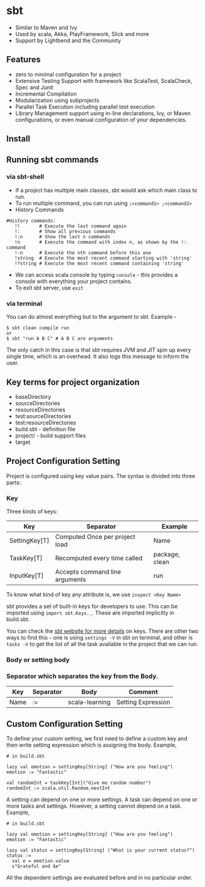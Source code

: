 # sbt
* Similar to Maven and Ivy
* Used by scala, Akka, PlayFramework, Slick and more
* Support by Lightbend and the Community

## Features
* zero to minimal configuration for a project
* Extensive Testing Support with framework like ScalaTest, ScalaCheck, Spec and Junit
* Incremental Compilation
* Modularization using subprojects
* Parallel Task Execution including parallel test execution
* Library Management support using in-line declarations, Ivy, or Maven configurations, or even manual configuration of your dependencies.

## Install 

## Running sbt commands

### via sbt-shell
* If a project has multiple main classes, sbt would ask which main class to run.
* To run multiple command, you can run using ```;<command1> ;<command2>```
* History Commands
```shell
#History commands:
   !!       # Execute the last command again
   !:       # Show all previous commands
   !:n      # Show the last n commands
   !n       # Execute the command with index n, as shown by the !: command
   !-n      # Execute the nth command before this one
   !string  # Execute the most recent command starting with 'string'
   !?string # Execute the most recent command containing 'string'
```
* We can access scala console by typing ```console``` - this provides a console with everything your project contains.
* To exit sbt server, use ```exit```

### via terminal
You can do almost everything but to the argument to sbt. Example -
```shell
$ sbt clean compile run
or
$ sbt "run A B C" # A B C are arguments
```
The only catch in this case is that sbt requires JVM and JIT spin up every single time, which is an overhead. It also logs this message to inform the user.

## Key terms for project organization
* baseDirectory
* sourceDirectories
* resourceDirectories
* test:sourceDirectories
* test:resourceDirectories
* build.sbt - definition file
* project/ - build support files
* target

## Project Configuration Setting
Project is configured using key value pairs. The syntax is divided into three parts:

### Key
Three kinds of keys:

| Key           | Separator                      | Example        |
|---------------|--------------------------------|----------------|
| SettingKey[T] | Computed Once per project load | Name           |
| TaskKey[T]    | Recomputed every time called   | package, clean |
| InputKey[T]   | Accepts command line arguments | run            |

To know what kind of key any attribute is, we use ```inspect <Key Name>```

sbt provides a set of built-in keys for developers to use. This can be imported using ```import sbt.Keys._```. These are imported implicitly in build.sbt. 

You can check the [sbt website for more details](https://www.scala-sbt.org/1.x/api/sbt/Keys$.html) on keys. There are other two ways to find this - one is using ```settings -V``` in sbt on terminal, and other is ```tasks -V``` to get the list of all the task available in the project that we can run.

### Body or setting body
### Separator which separates the key from the Body.

| Key  | Separator | Body           | Comment            |
|------|-----------|----------------|--------------------|
| Name | :=        | scala-learning | Setting Expression |


## Custom Configuration Setting
To define your custom setting, we first need to define a custom key and then write setting expression which is assigning the body. Example,
```shell
# in build.sbt

lazy val emotion = settingKey[String] ("How are you feeling")
emotion := "Fantastic"

val randomInt = taskKey[Int]("Give me random number")
randomInt := scala.util.Random.nextInt
```

A setting can depend on one or more settings. A task can depend on one or more tasks and settings. However, a setting cannot depend on a task. Example,
```shell
# in build.sbt

lazy val emotion = settingKey[String] ("How are you feeling")
emotion := "Fantastic"

lazy val status = settingKey[String] ("What is your current status?")
status :=
  val e = emotion.value
  s"Grateful and $e"
```
All the dependent settings are evaluated before and in no particular order.